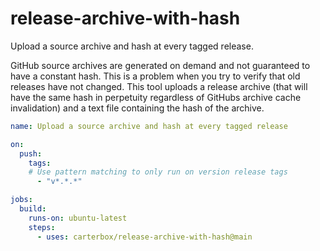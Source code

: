 # release-archive-with-hash
Upload a source archive and hash at every tagged release.

GitHub source archives are generated on demand and not guaranteed to have a
constant hash. This is a problem when you try to verify that old releases have
not changed. This tool uploads a release archive (that will have the same hash
in perpetuity regardless of GitHubs archive cache invalidation) and a text file
containing the hash of the archive.


```yaml
name: Upload a source archive and hash at every tagged release

on:
  push:
    tags:
    # Use pattern matching to only run on version release tags
      - "v*.*.*"

jobs:
  build:
    runs-on: ubuntu-latest
    steps:
      - uses: carterbox/release-archive-with-hash@main
```
